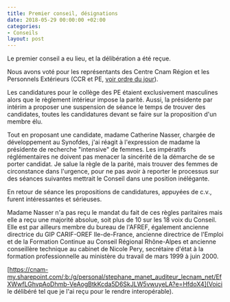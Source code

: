 ```yaml
---
title: Premier conseil, désignations
date: 2018-05-29 00:00:00 +02:00
categories:
- Conseils
layout: post
---
```


Le premier conseil a eu lieu, et la délibération a été reçue.

Nous avons voté pour les représentants des Centre Cnam Région et les Personnels Extérieurs (CCR et PE, [voir ordre du jour](/2018-05-29-premier-conseil)).

Les candidatures pour le collège des PE étaient exclusivement masculines alors que le règlement intérieur impose la parité. Aussi, la présidente par intérim a proposer une suspension de séance le temps de trouver des candidates, toutes les candidatures devant se faire sur la proposition d'un membre élu.

Tout en proposant une candidate, madame Catherine Nasser, chargée de développement au Synofdes, j'ai réagit à l'expression de madame la présidente de recherche "intensive" de femmes. Les impératifs réglémentaires ne doivent pas menacer la sincérité de la démarche de se porter candidat. Je salue la règle de la parité, mais trouver des femmes de circonstance dans l'urgence, pour ne pas avoir à reporter le processus sur des séances suivantes mettrait le Conseil dans une position inélégante.

En retour de séance les propositions de candidatures, appuyées de c.v., furent intéressantes et sérieuses.

Madame Nasser n'a pas reçu le mandat du fait de ces règles paritaires mais elle a reçu une majorité absolue, soit plus de 10 sur les 18 voix du Conseil. Elle est par ailleurs membre du bureau de l'AFREF, également ancienne directrice du GIP CARIF-OREF Ile-de-France, ancienne directrice de l'Emploi et de la Formation Continue au Conseil Régional Rhône-Alpes et ancienne conseillère technique au cabinet de Nicole Pery, secrétaire d'état à la formation professionnelle au ministère du travail de mars 1999 à juin 2000.

[https://cnam-my.sharepoint.com/:b:/g/personal/stephane_manet_auditeur_lecnam_net/EfXWwfLGhvpAoDhmb-VeAogBtkKcda5D6SkJLW5vwuyeLA?e=HfdoX4](Voici le délibéré tel que je l'ai reçu pour le rendre interopérable).
